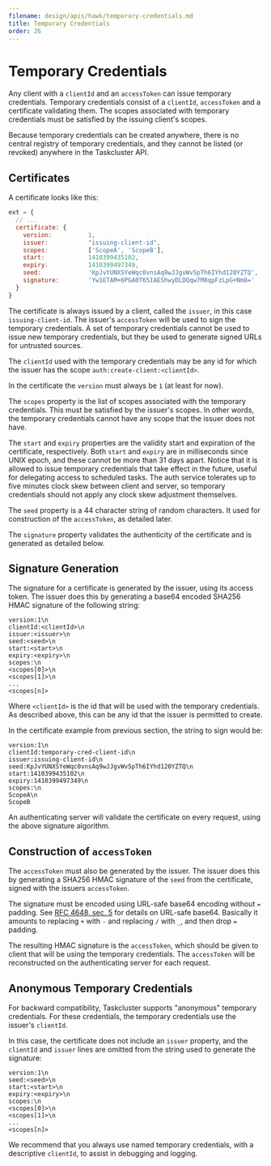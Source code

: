 ```yaml
---
filename: design/apis/hawk/temporary-credentials.md
title: Temporary Credentials
order: 26
---
```


# Temporary Credentials

Any client with a `clientId` and an `accessToken` can issue temporary
credentials. Temporary credentials consist of a `clientId`, `accessToken` and a
certificate validating them. The scopes associated with temporary credentials
must be satisfied by the issuing client's scopes.

Because temporary credentials can be created anywhere, there is no central
registry of temporary credentials, and they cannot be listed (or revoked)
anywhere in the Taskcluster API.

## Certificates

A certificate looks like this:

```js
ext = {
  // ...
  certificate: {
    version:          1,
    issuer:           "issuing-client-id",
    scopes:           ['ScopeA', 'ScopeB'],
    start:            1410399435102,
    expiry:           1410399497349,
    seed:             'KpJvYUNXSYeWqc0vnsAq9wJJgvWv5pTh6IYhd120YZTQ',
    signature:        'Yw1ETAM+6PGA0T65IAEShwyDLDQqw7M8qpFzLpG+Nm8='
  }
}
```

The certificate is always issued by a client, called the `issuer`, in this case
`issuing-client-id`.  The issuer's `accessToken` will be used to sign the
temporary credentials.  A set of temporary credentials cannot be used to issue
new temporary credentials, but they be used to generate signed URLs for
untrusted sources.

The `clientId` used with the temporary credentials may be any id for which the
issuer has the scope `auth:create-client:<clientId>`.

In the certificate the `version` must always be `1` (at least for now).

The `scopes` property is the list of scopes associated with the temporary
credentials.  This must be satisfied by the issuer's scopes. In other words,
the temporary credentials cannot have any scope that the issuer does not have.

The `start` and `expiry` properties are the validity start and expiration of the
certificate, respectively. Both `start` and `expiry` are in milliseconds since
UNIX epoch, and these cannot be more than 31 days apart. Notice that it is
allowed to issue temporary credentials that take effect in the future, useful
for delegating access to scheduled tasks. The auth service tolerates up to five
minutes clock skew between client and server, so temporary credentials should
not apply any clock skew adjustment themselves.

The `seed` property is a 44 character string of random characters. It used for
construction of the `accessToken`, as detailed later.

The `signature` property validates the authenticity of the certificate and is
generated as detailed below.

## Signature Generation

The signature for a certificate is generated by the issuer, using its access
token. The issuer does this by generating a base64 encoded SHA256 HMAC
signature of the following string:
```
version:1\n
clientId:<clientId>\n
issuer:<issuer>\n
seed:<seed>\n
start:<start>\n
expiry:<expiry>\n
scopes:\n
<scopes[0]>\n
<scopes[1]>\n
...
<scopes[n]>
```

Where `<clientId>` is the id that will be used with the temporary credentials.
As described above, this can be any id that the issuer is permitted to create.

In the certificate example from previous section, the string to sign would be:

```
version:1\n
clientId:temporary-cred-client-id\n
issuer:issuing-client-id\n
seed:KpJvYUNXSYeWqc0vnsAq9wJJgvWv5pTh6IYhd120YZTQ\n
start:1410399435102\n
expiry:1410399497349\n
scopes:\n
ScopeA\n
ScopeB
```

An authenticating server will validate the certificate on every request, using
the above signature algorithm.

## Construction of `accessToken`

The `accessToken` must also be generated by the issuer. The issuer does this
by generating a SHA256 HMAC signature of the `seed` from the certificate,
signed with the issuers `accessToken`.

The signature must be encoded using URL-safe base64 encoding without `=`
padding. See [RFC 4648, sec. 5](http://tools.ietf.org/html/rfc4648#section-5)
for details on URL-safe base64. Basically it amounts to replacing `+` with `-`
and replacing `/` with `_`, and then drop `=` padding.

The resulting HMAC signature is the `accessToken`, which should be given to
client that will be using the temporary credentials. The `accessToken` will be
reconstructed on the authenticating server for each request.

## Anonymous Temporary Credentials

For backward compatibility, Taskcluster supports "anonymous" temporary
credentials. For these credentials, the temporary credentials use the issuer's
`clientId`.

In this case, the certificate does not include an `issuer` property, and the
`clientId` and `issuer` lines are omitted from the string used to generate the
signature:

```
version:1\n
seed:<seed>\n
start:<start>\n
expiry:<expiry>\n
scopes:\n
<scopes[0]>\n
<scopes[1]>\n
...
<scopes[n]>
```

We recommend that you always use named temporary credentials, with a
descriptive `clientId`, to assist in debugging and logging.
